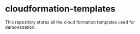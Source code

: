 # cloudformation-templates
This repository stores all the cloud formation templates used for demonstration.
